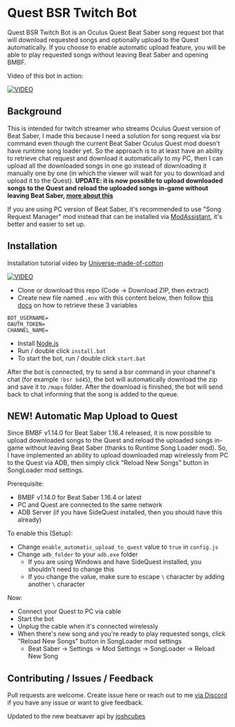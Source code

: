# Quest BSR Twitch Bot
Quest BSR Twitch Bot is an Oculus Quest Beat Saber song request bot that will download requested songs and optionally upload to the Quest automatically. If you choose to enable automatic upload feature, you will be able to play requested songs without leaving Beat Saber and opening BMBF.

Video of this bot in action:

[![VIDEO](http://img.youtube.com/vi/aQYtrmLr5RE/0.jpg)](http://www.youtube.com/watch?v=aQYtrmLr5RE "quest-bsr-twitch-bot in action")

## Background
This is intended for twitch streamer who streams Oculus Quest version of Beat Saber, I made this because I need a solution for song request via bsr command even though the current Beat Saber Oculus Quest mod doesn't have runtime song loader yet. So the approach is to at least have an ability to retrieve chat request and download it automatically to my PC, then I can upload all the downloaded songs in one go instead of downloading it manually one by one (in which the viewer will wait for you to download and upload it to the Quest). **UPDATE: it is now possible to upload downloaded songs to the Quest and reload the uploaded songs in-game without leaving Beat Saber, [more about this](#new-automatic-map-upload-to-quest)**

If you are using PC version of Beat Saber, it's recommended to use "Song Request Manager" mod instead that can be installed via [ModAssistant](https://github.com/Assistant/ModAssistant), it's better and easier to set up.

## Installation
Installation tutorial video by [Universe-made-of-cotton](https://www.youtube.com/channel/UCpXfUhQUr3VHSXbV-BNBlxA/)

[![VIDEO](http://img.youtube.com/vi/UjLeEJEUfuo/0.jpg)](http://www.youtube.com/watch?v=UjLeEJEUfuo "Quest BSR Twitch Bot Setup")

- Clone or download this repo (Code -> Download ZIP, then extract)
- Create new file named `.env` with this content below, then follow [this docs](https://dev.twitch.tv/docs/irc) on how to retrieve these 3 variables
```env
BOT_USERNAME=
OAUTH_TOKEN=
CHANNEL_NAME=
```
- Install [Node.js](https://nodejs.org/en/download/)
- Run / double click `install.bat`
- To start the bot, run / double click `start.bat`

After the bot is connected, try to send a bsr command in your channel's chat (for example `!bsr bd45`), the bot will automatically download the zip and save it to `/maps` folder. After the download is finished, the bot will send back to chat informing that the song is added to the queue.

## NEW! Automatic Map Upload to Quest
Since BMBF v1.14.0 for Beat Saber 1.16.4 released, it is now possible to upload downloaded songs to the Quest and reload the uploaded songs in-game without leaving Beat Saber (thanks to Runtime Song Loader mod). So, I have implemented an ability to upload downloaded map wirelessly from PC to the Quest via ADB, then simply click "Reload New Songs" button in SongLoader mod settings.

Prerequisite:
- BMBF v1.14.0 for Beat Saber 1.16.4 or latest
- PC and Quest are connected to the same network
- ADB Server (if you have SideQuest installed, then you should have this already)

To enable this (Setup):
- Change `enable_automatic_upload_to_quest` value to `true` in `config.js`
- Change `adb_folder` to your `adb.exe` folder
  - If you are using Windows and have SideQuest installed, you shouldn't need to change this
  - If you change the value, make sure to escape `\` character by adding another `\` character

Now:
- Connect your Quest to PC via cable
- Start the bot
- Unplug the cable when it's connected wirelessly
- When there's new song and you're ready to play requested songs, click "Reload New Songs" button in SongLoader mod settings
  - Beat Saber -> Settings -> Mod Settings -> SongLoader -> Reload New Song

## Contributing / Issues / Feedback
Pull requests are welcome. Create issue here or reach out to me [via Discord](https://discord.com/users/396515255519543299) if you have any issue or want to give feedback.

Updated to the new beatsaver api by [joshcubes](https://github.com/joshcubes)
